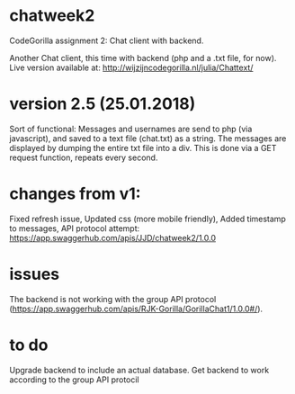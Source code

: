 # chatweek2
CodeGorilla assignment 2: Chat client with backend. 

Another Chat client, this time with backend (php and a .txt file, for now). Live version available at: http://wijzijncodegorilla.nl/julia/Chattext/
 
# version 2.5 (25.01.2018)
Sort of functional: Messages and usernames are send to php (via javascript), and saved to a text file (chat.txt) as a string. 
The messages are displayed by dumping the entire txt file into a div. This is done via a GET request function, repeats every second. 
 
# changes from v1:
Fixed refresh issue,
Updated css (more mobile friendly),
Added timestamp to messages,
API protocol attempt: https://app.swaggerhub.com/apis/JJD/chatweek2/1.0.0

# issues
The backend is not working with the group API protocol (https://app.swaggerhub.com/apis/RJK-Gorilla/GorillaChat1/1.0.0#/). 

# to do
Upgrade backend to include an actual database.
Get backend to work according to the group API protocil
